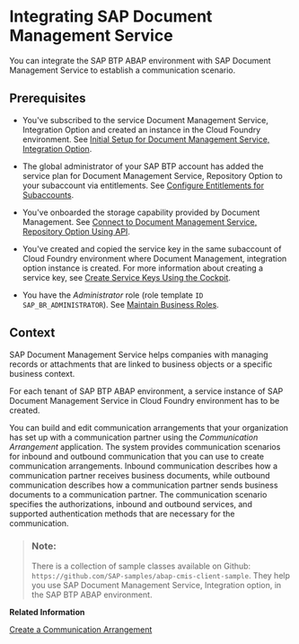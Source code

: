 <!-- loio61920789e1a247258c2fcf4b0697621e -->

# Integrating SAP Document Management Service

You can integrate the SAP BTP ABAP environment with SAP Document Management Service to establish a communication scenario.



<a name="loio61920789e1a247258c2fcf4b0697621e__prereq_hwv_vvj_jpb"/>

## Prerequisites

-   You've subscribed to the service Document Management Service, Integration Option and created an instance in the Cloud Foundry environment. See [Initial Setup for Document Management Service, Integration Option](https://help.sap.com/viewer/f6e70dd4bffa4b65965b43feed4c9429/Cloud/en-US/bc0f1ec7d5374b968e0b0de6db470c94.html).

-   The global administrator of your SAP BTP account has added the service plan for Document Management Service, Repository Option to your subaccount via entitlements. See [Configure Entitlements for Subaccounts](https://help.sap.com/viewer/65de2977205c403bbc107264b8eccf4b/Cloud/en-US/5ba357b4fa1e4de4b9fcc4ae771609da.html).

-   You've onboarded the storage capability provided by Document Management. See [Connect to Document Management Service, Repository Option Using API](https://help.sap.com/viewer/f6e70dd4bffa4b65965b43feed4c9429/Cloud/en-US/d30200e0993a457888db2786d4bb5cd9.html).

-   You've created and copied the service key in the same subaccount of Cloud Foundry environment where Document Management, integration option instance is created. For more information about creating a service key, see [Create Service Keys Using the Cockpit](https://help.sap.com/viewer/65de2977205c403bbc107264b8eccf4b/Cloud/en-US/cdf4f200db3e4c248fa67401937b2f78.html).

-   You have the *Administrator* role \(role template `ID SAP_BR_ADMINISTRATOR`\). See [Maintain Business Roles](https://help.sap.com/viewer/65de2977205c403bbc107264b8eccf4b/Cloud/en-US/8980ad05330b4585ab96a8e09cef4688.html).



## Context

SAP Document Management Service helps companies with managing records or attachments that are linked to business objects or a specific business context.

For each tenant of SAP BTP ABAP environment, a service instance of SAP Document Management Service in Cloud Foundry environment has to be created.

You can build and edit communication arrangements that your organization has set up with a communication partner using the *Communication Arrangement* application. The system provides communication scenarios for inbound and outbound communication that you can use to create communication arrangements. Inbound communication describes how a communication partner receives business documents, while outbound communication describes how a communication partner sends business documents to a communication partner. The communication scenario specifies the authorizations, inbound and outbound services, and supported authentication methods that are necessary for the communication.

> ### Note:  
> There is a collection of sample classes available on Github: `https://github.com/SAP-samples/abap-cmis-client-sample`. They help you use SAP Document Management Service, Integration option, in the SAP BTP ABAP environment.

**Related Information**  


[Create a Communication Arrangement](create-a-communication-arrangement-b7a87fd.md "Create a communication arrangement in the ABAP environment.")

